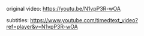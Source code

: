 original video: https://youtu.be/N1vpP3R-wOA

subtitles: https://www.youtube.com/timedtext_video?ref=player&v=N1vpP3R-wOA